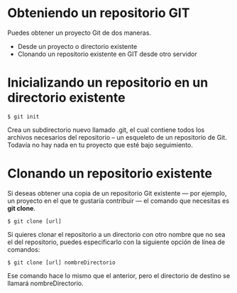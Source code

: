# Obteniendo un repositorio GIT

Puedes obtener un proyecto Git de dos maneras.

- Desde un proyecto o directorio existente
- Clonando un repositorio existente en GIT desde otro servidor

# Inicializando un repositorio en un directorio existente

```
$ git init
```

Crea un subdirectorio nuevo llamado .git, el cual contiene todos los archivos necesarios del repositorio – un esqueleto de un repositorio de Git. Todavía no hay nada en tu proyecto que esté bajo seguimiento. 

# Clonando un repositorio existente

Si deseas obtener una copia de un repositorio Git existente — por ejemplo, un proyecto en el que te gustaría contribuir — el comando que necesitas es __git clone__.

```
$ git clone [url]
```

Si quieres clonar el repositorio a un directorio con otro nombre que no sea el del repositorio, puedes especificarlo con la siguiente opción de línea de comandos:

```
$ git clone [url] nombreDirectorio
```

Ese comando hace lo mismo que el anterior, pero el directorio de destino se llamará nombreDirectorio.